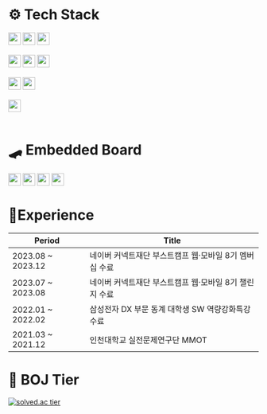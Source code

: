 <div align="start">
  
# ⚙️ Tech Stack
 <img src="https://img.shields.io/badge/C++-00599C?style=flat-square&logo=Cplusplus&logoColor=white" height="25"/>   
 <img src="https://img.shields.io/badge/C-00599C?style=flat-square&logo=C&logoColor=white" height="25"/>  
 <img src="https://img.shields.io/badge/Python-3775a9?style=flat-square&logo=python&logoColor=white" height="25"/>  

<br>
<br>
  
 <img src="https://img.shields.io/badge/JavaScript-F7DF1E?style=flat-square&logo=javascript&logoColor=black" height="25"/>
 <img src="https://img.shields.io/badge/HTML-E34F26?style=flat-square&logo=html5&logoColor=white" height="25"/>
 <img src="https://img.shields.io/badge/CSS-1572B6?style=flat-square&logo=css3&logoColor=white" height="25"/>

<br>
<br>

 <img src="https://img.shields.io/badge/TypeScript-3178C6?style=flat-square&logo=typescript&logoColor=white" height="25"/>
 <img src="https://img.shields.io/badge/React-61DAFB?style=flat-square&logo=React&logoColor=black" height="25"/>
 
<br>
<br>
  
 <img src="https://img.shields.io/badge/MySQL-00618a?style=flat-square&logo=mysql&logoColor=white" height="25"/> 
 
<br>
<br>
  
# 🛹 Embedded Board
 <img src="https://img.shields.io/badge/Raspberry Pi-c41949?style=flat-square&logo=raspberrypi&logoColor=black" height="25"/> 
 <img src="https://img.shields.io/badge/Jetson Nano-76B900?style=flat-square&logo=NVIDIA&logoColor=white" height="25"/> 
 <img src="https://img.shields.io/badge/Arduino-00989d?style=flat-square&logo=arduino&logoColor=white" height="25"/>
 <img src="https://img.shields.io/badge/OpenCR-03234B?style=flat-square&logo=stmicroelectronics&logoColor=white" height="25"/> 

# 📖Experience
| Period | Title |
| ------ | ----- |
| 2023.08 ~  2023.12| 네이버 커넥트재단 부스트캠프 웹·모바일 8기 멤버십 수료|
| 2023.07 ~ 2023.08 | 네이버 커넥트재단 부스트캠프 웹·모바일 8기 챌린지 수료 |
| 2022.01 ~ 2022.02 | 삼성전자 DX 부문 동계 대학생 SW 역량강화특강 수료 |
| 2021.03 ~ 2021.12 | 인천대학교 실전문제연구단 MMOT |

# 🏅 BOJ Tier 
  
[![solved.ac tier](http://mazassumnida.wtf/api/v2/generate_badge?boj=a201801745)](https://solved.ac/a201801745)

</div>
